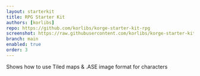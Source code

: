 ```yaml
---
layout: starterkit
title: RPG Starter Kit
authors: [korlibs]
repo: https://github.com/korlibs/korge-starter-kit-rpg
screenshot: https://raw.githubusercontent.com/korlibs/korge-starter-kit-rpg/4d9cd0d4097c6b4c1e0173b5faf7dc317ecbcbbb/screenshot.png
branch: main
enabled: true
order: 3
---
```


Shows how to use Tiled maps & .ASE image format for characters
